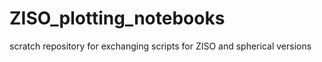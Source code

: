 # ZISO_plotting_notebooks
scratch repository for exchanging scripts for ZISO and spherical versions
